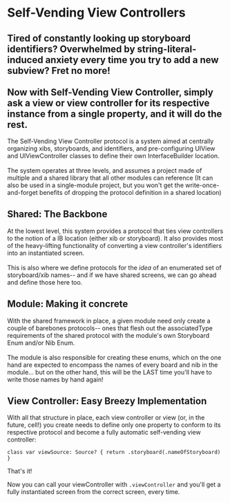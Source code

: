 # Self-Vending View Controllers
Tired of constantly looking up storyboard identifiers? Overwhelmed by string-literal-induced anxiety every time you try to add a new subview? Fret no more!
<br><br>
Now with Self-Vending View Controller, simply ask a view or view controller for its respective instance from a single property, and it will do the rest.
---
The Self-Vending View Controller protocol is a system aimed at centrally organizing xibs, storyboards, and identifiers, and pre-configuring UIView and UIViewController classes to define their own InterfaceBuilder location.
<br><br>
The system operates at three levels, and assumes a project made of multiple and a shared library that all other modules can reference (It can also be used in a single-module project, but you won't get the write-once-and-forget benefits of dropping the protocol definition in a shared location)

## Shared: The Backbone
At the lowest level, this system provides a protocol that ties view controllers to the notion of a IB location (either xib or storyboard). It also provides most of the heavy-lifting functionality of converting a view controller's identifiers into an instantiated screen.
<br><br>
This is also where we define protocols for the *idea* of an enumerated set of storyboard/xib names-- and if we have shared screens, we can go ahead and define those here too.
## Module: Making it concrete
With the shared framework in place, a given module need only create a couple of barebones protocols-- ones that flesh out the associatedType requirements of the shared protocol with the module's own Storyboard Enum and/or Nib Enum.
<br><br>
The module is also responsible for creating these enums, which on the one hand are expected to encompass the names of every board and nib in the module... but on the other hand, this will be the LAST time you'll have to write those names by hand again!

## View Controller: Easy Breezy Implementation
With all that structure in place, each view controller or view (or, in the future, cell!) you create needs to define only one property to conform to its respective protocol and become a fully automatic self-vending view controller:

`class var viewSource: Source? { return .storyboard(.nameOfStoryboard) }`

That's it!

Now you can call your viewController with `.viewController` and you'll get a fully instantiated screen from the correct screen, every time.
